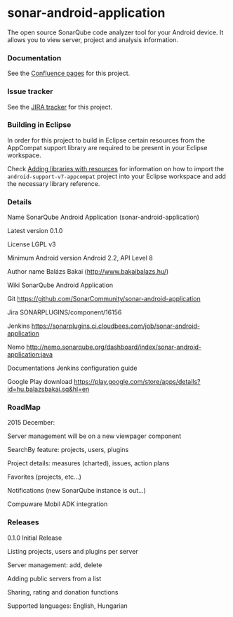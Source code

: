 # sonar-android-application #
The open source SonarQube code analyzer tool for your Android device. It allows you to view server, project and analysis information.

### Documentation ###

See the [Confluence pages](http://docs.codehaus.org/display/SONAR/SonarQube+Android+Application) for this project.

### Issue tracker ###

See the [JIRA tracker](http://jira.codehaus.org/browse/SONARPLUGINS/component/16156) for this project.

### Building in Eclipse ###

In order for this project to build in Eclipse certain resources from the
AppCompat support library are required to be present in your Eclipse workspace.

Check [Adding libraries with resources](http://developer.android.com/tools/support-library/setup.html#add-library)
for information on how to import the `android-support-v7-appcompat` project into
your Eclipse workspace and add the necessary library reference.


### Details ###

Name SonarQube Android Application (sonar-android-application)

Latest version	0.1.0

License LGPL v3

Minimum Android version	Android 2.2, API Level 8

Author name Balázs Bakai (http://www.bakaibalazs.hu/)

Wiki	SonarQube Android Application

Git https://github.com/SonarCommunity/sonar-android-application

Jira	SONARPLUGINS/component/16156

Jenkins	https://sonarplugins.ci.cloudbees.com/job/sonar-android-application

Nemo	http://nemo.sonarqube.org/dashboard/index/sonar-android-application:java

Documentations Jenkins configuration guide

Google Play download	https://play.google.com/store/apps/details?id=hu.balazsbakai.sq&hl=en


### RoadMap ###
2015 December:

Server management will be on a new viewpager component

SearchBy feature: projects, users, plugins

Project details: measures (charted), issues, action plans

Favorites (projects, etc...)

Notifications (new SonarQube instance is out...)

Compuware Mobil ADK integration

### Releases ###

0.1.0 Initial Release

Listing projects, users and plugins per server

Server management: add, delete

Adding public servers from a list

Sharing, rating and donation functions

Supported languages: English, Hungarian
